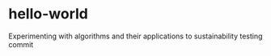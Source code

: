 # hello-world
Experimenting with algorithms and their applications to sustainability
testing commit
